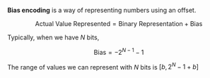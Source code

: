 **Bias encoding** is a way of representing numbers using an offset.

$$
\text{Actual Value Represented} = \text{Binary Representation} + \text{Bias}
$$

Typically, when we have $N$ bits,

$$
\mathsf{Bias} = -2^{N-1}-1
$$

The range of values we can represent with $N$ bits is $[b, 2^N - 1 + b]$